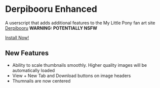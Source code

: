 # Derpibooru Enhanced
A userscript that adds additional features to the My Little Pony fan art site [Derpibooru](https://derpibooru.org/) **WARNING: POTENTIALLY NSFW**

[Install Now!](https://github.com/Rock48/Derpibooru-Enhanced/raw/master/derpibooru.enhanced.user.js)

## New Features
* Ability to scale thumbnails smoothly. Higher quality images will be automatically loaded
* View + New Tab and Download buttons on image headers
* Thumnails are now centered